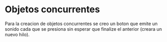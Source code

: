 <h1>Objetos concurrentes</h1>
<p> Para la creacion de objetos concurrentes se creo un boton que emite un sonido cada que se presiona sin esperar que finalize el anterior (creara un nuevo hilo).</p>
 
